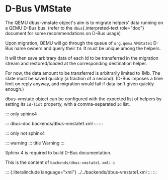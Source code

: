 # D-Bus VMState

The QEMU dbus-vmstate object\'s aim is to migrate helpers\' data running
on a QEMU D-Bus bus. (refer to the `dbus`{.interpreted-text role="doc"}
document for some recommendations on D-Bus usage)

Upon migration, QEMU will go through the queue of `org.qemu.VMState1`
D-Bus name owners and query their `Id`. It must be unique among the
helpers.

It will then save arbitrary data of each Id to be transferred in the
migration stream and restored/loaded at the corresponding destination
helper.

For now, the data amount to be transferred is arbitrarily limited to
1Mb. The state must be saved quickly (a fraction of a second). (D-Bus
imposes a time limit on reply anyway, and migration would fail if data
isn\'t given quickly enough.)

dbus-vmstate object can be configured with the expected list of helpers
by setting its `id-list` property, with a comma-separated `Id` list.

::: only
sphinx4

::: dbus-doc
backends/dbus-vmstate1.xml
:::
:::

::: only
not sphinx4

::: warning
::: title
Warning
:::

Sphinx 4 is required to build D-Bus documentation.

This is the content of `backends/dbus-vmstate1.xml`:
:::

::: {.literalinclude language="xml"}
../../backends/dbus-vmstate1.xml
:::
:::
